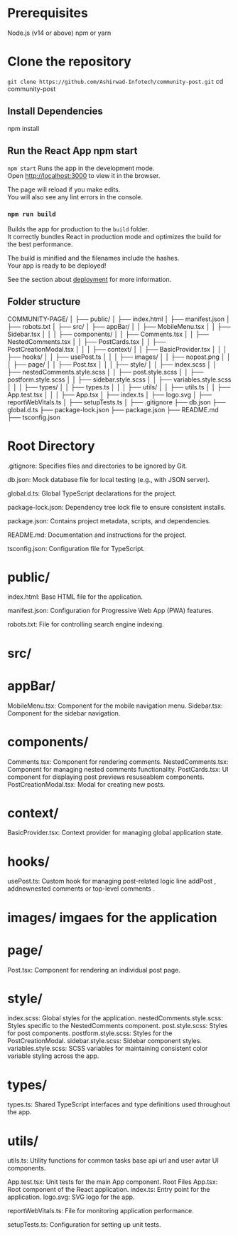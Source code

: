 # Prerequisites

Node.js (v14 or above)
npm or yarn

# Clone the repository

`git clone https://github.com/Ashirwad-Infotech/community-post.git`
cd community-post

## Install Dependencies

npm install

## Run the React App npm start

`npm start`
Runs the app in the development mode.\
Open [http://localhost:3000](http://localhost:3000) to view it in the browser.

The page will reload if you make edits.\
You will also see any lint errors in the console.

### `npm run build`

Builds the app for production to the `build` folder.\
It correctly bundles React in production mode and optimizes the build for the best performance.

The build is minified and the filenames include the hashes.\
Your app is ready to be deployed!

See the section about [deployment](https://facebook.github.io/create-react-app/docs/deployment) for more information.

## Folder structure

COMMUNITY-PAGE/
│
├── public/
│ ├── index.html
│ ├── manifest.json
│ ├── robots.txt
│
├── src/
│ ├── appBar/
│ │ ├── MobileMenu.tsx
│ │ ├── Sidebar.tsx
│ │
│ ├── components/
│ │ ├── Comments.tsx
│ │ ├── NestedComments.tsx
│ │ ├── PostCards.tsx
│ │ ├── PostCreationModal.tsx
│ │
│ ├── context/
│ │ ├── BasicProvider.tsx
│ │
│ ├── hooks/
│ │ ├── usePost.ts
│ │
│ ├── images/
│ │ ├── nopost.png
│ │
│ ├── page/
│ │ ├── Post.tsx
│ │
│ ├── style/
│ │ ├── index.scss
│ │ ├── nestedComments.style.scss
│ │ ├── post.style.scss
│ │ ├── postform.style.scss
│ │ ├── sidebar.style.scss
│ │ ├── variables.style.scss
│ │
│ ├── types/
│ │ ├── types.ts
│ │
│ ├── utils/
│ │ ├── utils.ts
│ │ ├── App.test.tsx
│ │
│ ├── App.tsx
│ ├── index.ts
│ ├── logo.svg
│ ├── reportWebVitals.ts
│ ├── setupTests.ts
│
├── .gitignore
├── db.json
├── global.d.ts
├── package-lock.json
├── package.json
├── README.md
├── tsconfig.json

# Root Directory

.gitignore: Specifies files and directories to be ignored by Git.

db.json: Mock database file for local testing (e.g., with JSON server).

global.d.ts: Global TypeScript declarations for the project.

package-lock.json: Dependency tree lock file to ensure consistent installs.

package.json: Contains project metadata, scripts, and dependencies.

README.md: Documentation and instructions for the project.

tsconfig.json: Configuration file for TypeScript.

# public/

index.html: Base HTML file for the application.

manifest.json: Configuration for Progressive Web App (PWA) features.

robots.txt: File for controlling search engine indexing.

# src/

# appBar/

MobileMenu.tsx: Component for the mobile navigation menu.
Sidebar.tsx: Component for the sidebar navigation.

# components/

Comments.tsx: Component for rendering comments.
NestedComments.tsx: Component for managing nested comments functionality.
PostCards.tsx: UI component for displaying post previews resuseablem components.
PostCreationModal.tsx: Modal for creating new posts.

# context/

BasicProvider.tsx: Context provider for managing global application state.

# hooks/

usePost.ts: Custom hook for managing post-related logic line addPost , addnewnested comments or top-level comments .

# images/ imgaes for the application

# page/

Post.tsx: Component for rendering an individual post page.

# style/

index.scss: Global styles for the application.
nestedComments.style.scss: Styles specific to the NestedComments component.
post.style.scss: Styles for post components.
postform.style.scss: Styles for the PostCreationModal.
sidebar.style.scss: Sidebar component styles.
variables.style.scss: SCSS variables for maintaining consistent color variable styling across the app.

# types/

types.ts: Shared TypeScript interfaces and type definitions used throughout the app.

# utils/

utils.ts: Utility functions for common tasks base api url and user avtar UI components.

App.test.tsx: Unit tests for the main App component.
Root Files
App.tsx: Root component of the React application.
index.ts: Entry point for the application.
logo.svg: SVG logo for the app.

reportWebVitals.ts: File for monitoring application performance.

setupTests.ts: Configuration for setting up unit tests.
